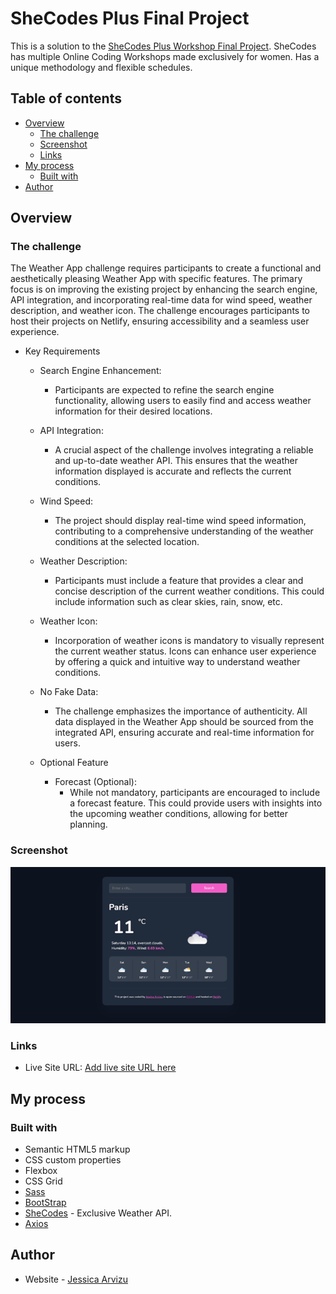 # SheCodes Plus Final Project

This is a solution to the [SheCodes Plus Workshop Final Project](https://www.shecodes.io/workshops). SheCodes has multiple Online Coding Workshops made exclusively for women. Has a unique methodology and flexible schedules.

## Table of contents

- [Overview](#overview)
  - [The challenge](#the-challenge)
  - [Screenshot](#screenshot)
  - [Links](#links)
- [My process](#my-process)
  - [Built with](#built-with)
- [Author](#author)

## Overview

### The challenge

The Weather App challenge requires participants to create a functional and aesthetically pleasing Weather App with specific features. The primary focus is on improving the existing project by enhancing the search engine, API integration, and incorporating real-time data for wind speed, weather description, and weather icon. The challenge encourages participants to host their projects on Netlify, ensuring accessibility and a seamless user experience.

- Key Requirements
  - Search Engine Enhancement:
    - Participants are expected to refine the search engine functionality, allowing users to easily find and access weather information for their desired locations.

  - API Integration:
    - A crucial aspect of the challenge involves integrating a reliable and up-to-date weather API. This ensures that the weather information displayed is accurate and reflects the current conditions.

  - Wind Speed:
    - The project should display real-time wind speed information, contributing to a comprehensive understanding of the weather conditions at the selected location.
    
  - Weather Description:
    - Participants must include a feature that provides a clear and concise description of the current weather conditions. This could include information such as clear skies, rain, snow, etc.

  - Weather Icon:
    - Incorporation of weather icons is mandatory to visually represent the current weather status. Icons can enhance user experience by offering a quick and intuitive way to understand weather conditions.

  - No Fake Data:
    - The challenge emphasizes the importance of authenticity. All data displayed in the Weather App should be sourced from the integrated API, ensuring accurate and real-time information for users.

  - Optional Feature
    - Forecast (Optional):
      - While not mandatory, participants are encouraged to include a forecast feature. This could provide users with insights into the upcoming weather conditions, allowing for better planning.


### Screenshot

![](./images/screenshot.png)

### Links

- Live Site URL: [Add live site URL here](https://vocal-valkyrie-8703d3.netlify.app/)

## My process

### Built with

- Semantic HTML5 markup
- CSS custom properties
- Flexbox
- CSS Grid
- [Sass](https://sass-lang.com/)
- [BootStrap](https://getbootstrap.com/) 
- [SheCodes](https://www.shecodes.io/) - Exclusive Weather API.
- [Axios](https://axios-http.com/)


## Author

- Website - [Jessica Arvizu](https://www.linkedin.com/in/jessica-arvizu/)
